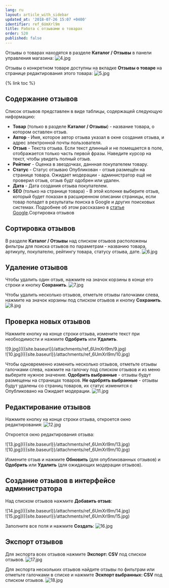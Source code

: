 ```yaml
---
lang: ru
layout: article_with_sidebar
updated_at: '2018-07-26 15:07 +0400'
identifier: ref_6UmXrl9m
title: Работа с отзывами о товарах
order: 520
published: false
---
```

Отзывы о товарах находятся в разделе **Каталог / Отзывы** в панели управления магазина:
    ![4.jpg]({{site.baseurl}}/attachments/ref_6UmXrl9m/4.jpg)

Отзывы о конкретном товаре доступны на вкладке **Отзывы о товаре** на странице редактирования этого товара:
    ![5.jpg]({{site.baseurl}}/attachments/ref_6UmXrl9m/5.jpg)
    
{% link toc %}
   
## Содержание отзывов
Список отзывов представлен в виде таблицы, содержащей следующую ниформацию:

   * **Товар** (только в разделе **Каталог / Отзывы**) - название товара, о котором оставлен отзыв.
   * **Автор** - Имя, которое автор отзыва указал в окне создания отзыва, и адрес электронной почты пользователя.
   * **Отзыв** - Текста отзыва. Если текст длинный и не помещается в поле, отображается только часть первой фразы. Наведите курсор на текст, чтобы увидеть полный отзыв.
   * **Рейтинг** - Оценка в звездочках, даннная покупателем товару.
   * **Статус** - Статус отзываю Опубликован - отзыв размещён на странице товара. Ожидает модерации - администратор ещё не проверил отзыв, отзыв будт одобрен или удален.
   * **Дата** - Дата создания отзыва покупателем.
   * **SEO** (только на странице товара) - В этой колонке выберите отзыв, который будет показан в расширенном описании страницы, если товар попадет в результаты поиска в Google и других поисковых системах. Подробнее об этом рассказано в [статье Google](https://support.google.com/webmasters/answer/146750 "Работа с отзывами о товарах").Сортировка отзывов

## Сортировка отзывов
В разделе **Каталог / Отзывы** над списком отзывов расположены фильтры для поиска отзывов по параметрам - названию товара, артикулу, покупателю, рейтингу товара, статусу отзыва, дате.
    ![6.jpg]({{site.baseurl}}/attachments/ref_6UmXrl9m/6.jpg)

## Удаление отзывов
Чтобы удалить один отзыв, нажмите на значок корзины в конце его строки и кнопку **Сохранить**. 
    ![7.jpg]({{site.baseurl}}/attachments/ref_6UmXrl9m/7.jpg)

Чтобы удалить несколько отзывов, отметьте отзывы галочками слева, нажмите на значок корзины под списком отзывов и кнопку **Сохранить**.
    ![8.jpg]({{site.baseurl}}/attachments/ref_6UmXrl9m/8.jpg)

## Проверка новых отзывов
Нажмите кнопку на конце строки отзыва, измените текст при необходимости и нажмите **Одобрить** или **Удалить**.
<div class="ui stackable two column grid">
  <div class="column" markdown="span">![9.jpg]({{site.baseurl}}/attachments/ref_6UmXrl9m/9.jpg)
</div>
  <div class="column" markdown="span">![10.jpg]({{site.baseurl}}/attachments/ref_6UmXrl9m/10.jpg)
</div>
</div>

Чтобы одновременно изменить несколько отзывов, отметьте отзывы галочками слева, нажмите на галочку под списком отзывов и из меню выберите нужное значение. **Одобрить выбранные** - отзывы будут размещены на страницах товаров. **Не одобрять выбранные** - отзывы будут удалены со страниц товаров, их статус изменится с Опубликовано на Ожидает модерации.
    ![11.jpg]({{site.baseurl}}/attachments/ref_6UmXrl9m/11.jpg)

## Редактирование отзывов
Нажмите кнопку на конце строки отзыва, откроется окно редактирования:
    ![12.jpg]({{site.baseurl}}/attachments/ref_6UmXrl9m/12.jpg)

Откроется окно редактирования отзыва:
<div class="ui stackable two column grid">
  <div class="column" markdown="span">![13.jpg]({{site.baseurl}}/attachments/ref_6UmXrl9m/13.jpg)
</div>
  <div class="column" markdown="span">![10.jpg]({{site.baseurl}}/attachments/ref_6UmXrl9m/10.jpg)
</div>
</div>    

Измените отзыв и нажмите **Обновить** (для опубликованных отзывов) и **Одобрить** или **Удалить** (для ожидающих модерации отзывов).

## Создание отзывов в интерфейсе администратора
Над списком отзывов нажмите **Добавить отзыв**:
   <div class="ui stackable two column grid">
  <div class="column" markdown="span">![14.jpg]({{site.baseurl}}/attachments/ref_6UmXrl9m/14.jpg)
</div>
  <div class="column" markdown="span">![15.jpg]({{site.baseurl}}/attachments/ref_6UmXrl9m/15.jpg)
</div>
</div>

Заполните все поля и нажмите **Создать**:
    ![16.jpg]({{site.baseurl}}/attachments/ref_6UmXrl9m/16.jpg)

## Экспорт отзывов
Для экспорта всех отзывов нажмите **Экспорт: CSV** под спискои отзывов. 
    ![17.jpg]({{site.baseurl}}/attachments/ref_6UmXrl9m/17.jpg)

Для экспорта нескольких отзывов найдите отзывы по фильтрам или отметьте галочками в списке и нажмите **Эскпорт выбранных: CSV** под списком отзывов.
    ![18.jpg]({{site.baseurl}}/attachments/ref_6UmXrl9m/18.jpg)
